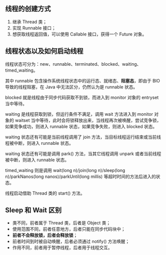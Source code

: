 ## 线程的创建方式

1. 继承 Thread 类；
2. 实现 Runnable 接口；
3. 想获取线程返回值，可以使用 Callable 接口，获得一个 Future 对象。

## 线程状态以及如何启动线程

线程状态可分为：new、runnable、terminated、blocked、waiting、timed_waiting。

其中 runnable 包含操作系统线程状态中的运行态、就绪态、**阻塞态**，即由于 BIO 导致的线程阻塞，在 Java 中无法区分，仍然认为是 runnable 状态。

blocked 就是线程由于同步代码获取不到锁，而进入到 monitor 对象的 entryset 当中等待。

waiting 是线程获取到锁，但运行条件不满足，调用 wait 方法进入到 monitor 对象的 waitset 当中等待，此时会将锁释放出来，当线程再次被唤醒，尝试竞争锁，如果竞争成功，则进入 runnable 状态，如果竞争失败，则进入 blocked 状态。

waiting 状态还有可能是当前线程调用了 join 方法，当目标线程运行结束或当前线程被中断，则进入 runnable 状态。

waiting 状态还有可能是调用 park() 方法，当其它线程调用 unpark 或者当前线程被中断，则进入 runnable 状态。

timed_waiting 则是调用 wait(long n)/join(long n)/sleep(long n)/parkNanos(long nanos)/parkUntil(long millis) 等超时时间的方法后进入的状态。

线程启动借助 Thread 类的 start() 方法。

## Sleep 和 Wait 区别

- 类不同，前者属于 Thread 类，后者是 Object 类；
- 使用范围不同，前者任意地方，后者只能在同步代码块中；
- **前者不会释放锁，后者会释放锁**；
- 前者时间到时被自动唤醒，后者必须通过 notify() 方法唤醒；
- 作用不同，前者用于暂停线程，后者用于线程交互。



